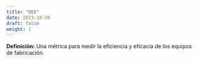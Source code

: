 ```yaml
---
title: "OEE"
date: 2023-10-26
draft: false
weight: 1
---
```


**Definición:** Una métrica para medir la eficiencia y eficacia de los equipos de fabricación.
